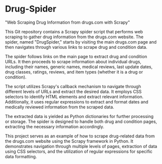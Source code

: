 # Drug-Spider
"Web Scraping Drug Information from drugs.com with Scrapy"

This Git repository contains a Scrapy spider script that performs web scraping to gather drug information from the drugs.com website. The spider, named "DrugSpider," starts by visiting the main drugs.com page and then navigates through various links to scrape drug and condition data.

The spider follows links on the main page to extract drug and condition URLs. It then proceeds to scrape information about individual drugs, including their names, generic names, medical reviews, last update dates, drug classes, ratings, reviews, and item types (whether it is a drug or condition).

The script utilizes Scrapy's callback mechanism to navigate through different levels of URLs and extract the desired data. It employs CSS selectors to identify HTML elements and extract relevant information. Additionally, it uses regular expressions to extract and format dates and medically reviewed information from the scraped data.

The extracted data is yielded as Python dictionaries for further processing or storage. The spider is designed to handle both drug and condition pages, extracting the necessary information accordingly.

This project serves as an example of how to scrape drug-related data from the drugs.com website using the Scrapy framework in Python. It demonstrates navigation through multiple levels of pages, extraction of data using CSS selectors, and the utilization of regular expressions for specific data formatting.
